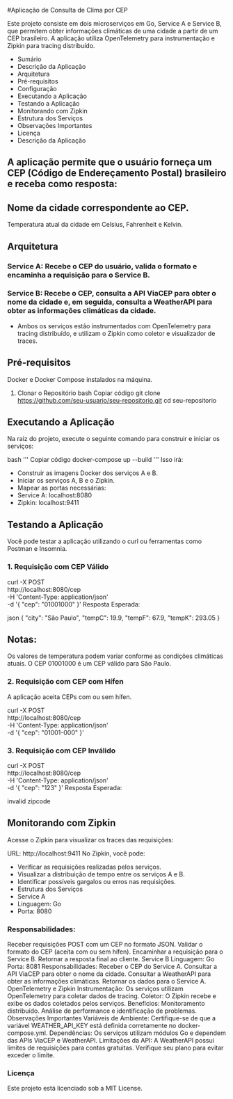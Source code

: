 #Aplicação de Consulta de Clima por CEP

Este projeto consiste em dois microserviços em Go, Service A e Service B, que permitem obter informações climáticas de uma cidade a partir de um CEP brasileiro. A aplicação utiliza OpenTelemetry para instrumentação e Zipkin para tracing distribuído.

- Sumário
- Descrição da Aplicação
- Arquitetura
- Pré-requisitos
- Configuração
- Executando a Aplicação
- Testando a Aplicação
- Monitorando com Zipkin
- Estrutura dos Serviços
- Observações Importantes
- Licença
- Descrição da Aplicação

## A aplicação permite que o usuário forneça um CEP (Código de Endereçamento Postal) brasileiro e receba como resposta:

## Nome da cidade correspondente ao CEP.
Temperatura atual da cidade em Celsius, Fahrenheit e Kelvin.

## Arquitetura

### Service A: Recebe o CEP do usuário, valida o formato e encaminha a requisição para o Service B.
### Service B: Recebe o CEP, consulta a API ViaCEP para obter o nome da cidade e, em seguida, consulta a WeatherAPI para obter as informações climáticas da cidade.
- Ambos os serviços estão instrumentados com OpenTelemetry para tracing distribuído, e utilizam o Zipkin como coletor e visualizador de traces.

## Pré-requisitos
Docker e Docker Compose instalados na máquina.
1. Clonar o Repositório
bash
Copiar código
git clone https://github.com/seu-usuario/seu-repositorio.git
cd seu-repositorio

## Executando a Aplicação
Na raiz do projeto, execute o seguinte comando para construir e iniciar os serviços:

bash '''
Copiar código
docker-compose up --build
''' 
Isso irá:

- Construir as imagens Docker dos serviços A e B.
- Iniciar os serviços A, B e o Zipkin.
- Mapear as portas necessárias:
- Service A: localhost:8080
- Zipkin: localhost:9411

## Testando a Aplicação
Você pode testar a aplicação utilizando o curl ou ferramentas como Postman e Insomnia.

### 1. Requisição com CEP Válido

curl -X POST \
  http://localhost:8080/cep \
  -H 'Content-Type: application/json' \
  -d '{ "cep": "01001000" }'
Resposta Esperada:

json
{
  "city": "São Paulo",
  "tempC": 19.9,
  "tempF": 67.9,
  "tempK": 293.05
}

## Notas:

Os valores de temperatura podem variar conforme as condições climáticas atuais.
O CEP 01001000 é um CEP válido para São Paulo.

### 2. Requisição com CEP com Hífen
A aplicação aceita CEPs com ou sem hífen.

curl -X POST \
  http://localhost:8080/cep \
  -H 'Content-Type: application/json' \
  -d '{ "cep": "01001-000" }'

### 3. Requisição com CEP Inválido

curl -X POST \
  http://localhost:8080/cep \
  -H 'Content-Type: application/json' \
  -d '{ "cep": "123" }'
Resposta Esperada:

invalid zipcode

## Monitorando com Zipkin
Acesse o Zipkin para visualizar os traces das requisições:

URL: http://localhost:9411
No Zipkin, você pode:

- Verificar as requisições realizadas pelos serviços.
- Visualizar a distribuição de tempo entre os serviços A e B.
- Identificar possíveis gargalos ou erros nas requisições.
- Estrutura dos Serviços
- Service A
- Linguagem: Go
- Porta: 8080

### Responsabilidades:
Receber requisições POST com um CEP no formato JSON.
Validar o formato do CEP (aceita com ou sem hífen).
Encaminhar a requisição para o Service B.
Retornar a resposta final ao cliente.
Service B
Linguagem: Go
Porta: 8081
Responsabilidades:
Receber o CEP do Service A.
Consultar a API ViaCEP para obter o nome da cidade.
Consultar a WeatherAPI para obter as informações climáticas.
Retornar os dados para o Service A.
OpenTelemetry e Zipkin
Instrumentação: Os serviços utilizam OpenTelemetry para coletar dados de tracing.
Coletor: O Zipkin recebe e exibe os dados coletados pelos serviços.
Benefícios:
Monitoramento distribuído.
Análise de performance e identificação de problemas.
Observações Importantes
Variáveis de Ambiente:
Certifique-se de que a variável WEATHER_API_KEY está definida corretamente no docker-compose.yml.
Dependências:
Os serviços utilizam módulos Go e dependem das APIs ViaCEP e WeatherAPI.
Limitações da API:
A WeatherAPI possui limites de requisições para contas gratuitas. Verifique seu plano para evitar exceder o limite.

### Licença
Este projeto está licenciado sob a MIT License.
